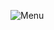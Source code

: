 ![Menu](https://github.com/MahaSaud99/FoodMenuUsingAngular/assets/52765342/05c008bb-6532-47fd-aa6a-02fb6e74beaa)
